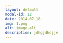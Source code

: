 ```yaml
---
layout: default
modal-id: 12
date: 2014-07-18
img: 1.png
alt: image-alt
description: jdhgjdhdjje
---
```

